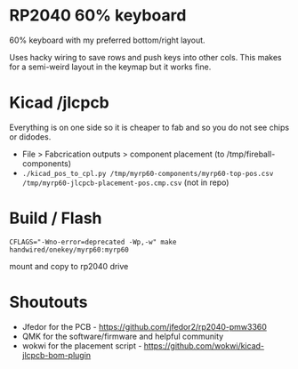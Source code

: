 # RP2040 60% keyboard

60% keyboard with my preferred bottom/right layout.

Uses hacky wiring to save rows and push keys into other cols. This makes for a semi-weird layout in the keymap but it works fine.

# Kicad /jlcpcb

Everything is on one side so it is cheaper to fab and so you do not see chips or didodes.

- File > Fabcrication outputs > component placement (to /tmp/fireball-components)
- `./kicad_pos_to_cpl.py /tmp/myrp60-components/myrp60-top-pos.csv /tmp/myrp60-jlcpcb-placement-pos.cmp.csv` (not in repo)

# Build / Flash

`CFLAGS="-Wno-error=deprecated -Wp,-w" make  handwired/onekey/myrp60:myrp60`

mount and copy to rp2040 drive

# Shoutouts

- Jfedor for the PCB - https://github.com/jfedor2/rp2040-pmw3360
- QMK for the software/firmware and helpful community
- wokwi for the placement script - https://github.com/wokwi/kicad-jlcpcb-bom-plugin
